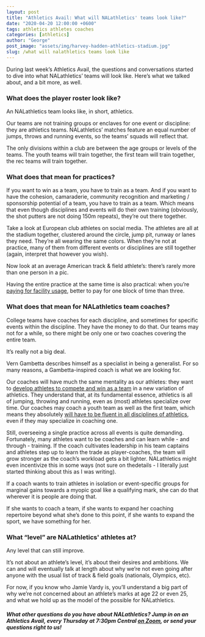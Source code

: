 ```yaml
---
layout: post
title: "Athletics Avail: What will NALathletics' teams look like?"
date: "2020-04-20 12:00:00 +0600"
tags: athletics athletes coaches
categories: [athletics]
author: "George"
post_image: "assets/img/harvey-hadden-athletics-stadium.jpg"
slug: /what will nalathletics teams look like
---
```


During last week’s Athletics Avail, the questions and conversations started to dive into what NALathletics’ teams will look like. Here’s what we talked about, and a bit more, as well.

<h3>What does the player roster look like?</h3>

An NALathletics team looks like, in short, athletics.

Our teams are not training groups or enclaves for one event or discipline: they are athletics teams. NALathletics’ matches feature an equal number of jumps, throws and running events, so the teams’ squads will reflect that.

The only divisions within a club are between the age groups or levels of the teams. The youth teams will train together, the first team will train together, the rec teams will train together.

<h3>What does that mean for practices?</h3>

If you want to win as a team, you have to train as a team. And if you want to have the cohesion, camaraderie, community recognition and marketing / sponsorship potential of a team, you have to train as a team. Which means that even though disciplines and events will do their own training (obviously, the shot putters are not doing 150m repeats), they’re out there together.

Take a look at European club athletes on social media. The athletes are all at the stadium together, clustered around the circle, jump pit, runway or lanes they need. They’re all wearing the same colors. When they’re not at practice, many of them from different events or disciplines are still together (again, interpret that however you wish).

Now look at an average American track & field athlete’s: there’s rarely more than one person in a pic.

Having the entire practice at the same time is also practical: when you’re <a href="https://nalathletics.com/blog/2020/03/18/nalathletics-whats-in-it-for-me-coaches">paying for facility usage</a>, better to pay for one block of time than three.

<h3>What does that mean for NALathletics team coaches?</h3>

College teams have coaches for each discipline, and sometimes for specific events within the discipline. They have the money to do that. Our teams may not for a while, so there might be only one or two coaches covering the entire team.

It’s really not a big deal.

Vern Gambetta describes himself as a specialist in being a generalist. For so many reasons, a Gambetta-inspired coach is what we are looking for.

Our coaches will have much the same mentality as our athletes: they want to <a href="https://nalathletics.com/blog/2020/03/18/nalathletics-whats-in-it-for-me-athletes">develop athletes to compete and win as a team</a> in a new variation of athletics. They understand that, at its fundamental essence, athletics is all of jumping, throwing and running, even as (most) athletes specialize over time. Our coaches may coach a youth team as well as the first team, which means they absolutely <a href="https://trainingground.guru/articles/vern-gambetta-lessons-from-five-decades-in-performance">will have to be fluent in all disciplines of athletics</a>, even if they may specialize in coaching one.

Still, overseeing a single practice across all events is quite demanding. Fortunately, many athletes want to be coaches and can learn while - and through - training. If the coach cultivates leadership in his team captains and athletes step up to learn the trade as player-coaches, the team will grow stronger as the coach’s workload gets a bit lighter. NALathletics might even incentivize this in some ways (not sure on thedetails - I literally just started thinking about this as I was writing).

If a coach wants to train athletes in isolation or event-specific groups for marginal gains towards a myopic goal like a qualifying mark, she can do that wherever it is people are doing that.

If she wants to coach a team, if she wants to expand her coaching repertoire beyond what she’s done to this point, if she wants to expand the sport, we have something for her.

<h3>What “level” are NALathletics' athletes at?</h3>

Any level that can still improve.

It’s not about an athlete’s level, it’s about their desires and ambitions. We can and will eventually talk at length about why we’re not even going after anyone with the usual list of track & field goals (nationals, Olympics, etc).

For now, if you know who Jamie Vardy is, you’ll understand a big part of why we’re not concerned about an athlete’s marks at age 22 or even 25, and what we hold up as the model of the possible for NALathletics.

<h5>What other questions do you have about NALathletics? Jump in on an Athletics Avail, every Thursday at 7:30pm Central <a href="https://us04web.zoom.us/j/820113463">on Zoom</a>, or send your questions right to us!</h5>
